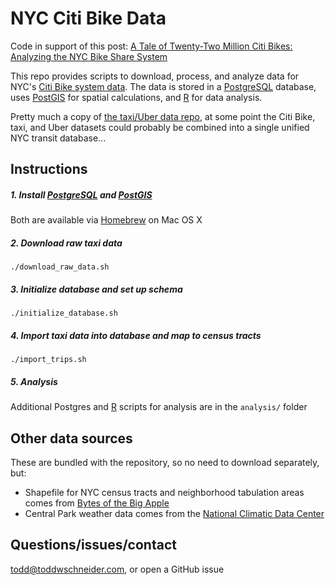 # NYC Citi Bike Data

Code in support of this post: [A Tale of Twenty-Two Million Citi Bikes: Analyzing the NYC Bike Share System](http://toddwschneider.com/posts/a-tale-of-twenty-two-million-citi-bikes-analyzing-the-nyc-bike-share-system/)

This repo provides scripts to download, process, and analyze data for NYC's [Citi Bike system data](https://www.citibikenyc.com/system-data). The data is stored in a [PostgreSQL](http://www.postgresql.org/) database, uses [PostGIS](http://postgis.net/) for spatial calculations, and [R](https://www.r-project.org/) for data analysis.

Pretty much a copy of [the taxi/Uber data repo](https://github.com/toddwschneider/nyc-taxi-data), at some point the Citi Bike, taxi, and Uber datasets could probably be combined into a single unified NYC transit database...

## Instructions

##### 1. Install [PostgreSQL](http://www.postgresql.org/download/) and [PostGIS](http://postgis.net/install)

Both are available via [Homebrew](http://brew.sh/) on Mac OS X

##### 2. Download raw taxi data

`./download_raw_data.sh`

##### 3. Initialize database and set up schema

`./initialize_database.sh`

##### 4. Import taxi data into database and map to census tracts

`./import_trips.sh`

##### 5. Analysis

Additional Postgres and [R](https://www.r-project.org/) scripts for analysis are in the <code>analysis/</code> folder

## Other data sources

These are bundled with the repository, so no need to download separately, but:

- Shapefile for NYC census tracts and neighborhood tabulation areas comes from [Bytes of the Big Apple](http://www.nyc.gov/html/dcp/html/bytes/districts_download_metadata.shtml)
- Central Park weather data comes from the [National Climatic Data Center](http://www.ncdc.noaa.gov/)

## Questions/issues/contact

todd@toddwschneider.com, or open a GitHub issue
